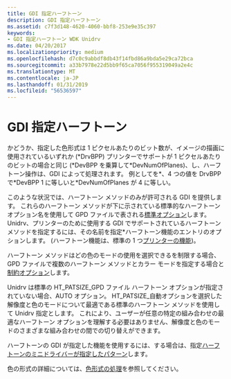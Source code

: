 ```yaml
---
title: GDI 指定ハーフトーン
description: GDI 指定ハーフトーン
ms.assetid: c7f3d148-4620-4060-bbf8-253e9e35c397
keywords:
- GDI 指定ハーフトーン WDK Unidrv
ms.date: 04/20/2017
ms.localizationpriority: medium
ms.openlocfilehash: d7c0c9abbdf8db43f14fbd86a9bda5e29ca72bca
ms.sourcegitcommit: a33b7978e22d5bb9f65ca7056f955319049a2e4c
ms.translationtype: MT
ms.contentlocale: ja-JP
ms.lasthandoff: 01/31/2019
ms.locfileid: "56536597"
---
```

# <a name="gdi-supplied-halftoning"></a>GDI 指定ハーフトーン





かどうか、指定した色形式は 1 ピクセルあたりのビット数が、イメージの描画に使用されているいずれか (\*DrvBPP) プリンターでサポートが 1 ピクセルあたりのビットの場合と同じ (\*DevBPP を乗算して\*DevNumOfPlanes)、し、ハーフトーン操作は、GDI によって処理されます。 例としてを\*、4 つの値を DrvBPP で\*DevBPP 1 に等しいと\*DevNumOfPlanes が 4 に等しい。

このような状況では、ハーフトーン メソッドのみが許可される GDI を提供します。 これらのハーフトーン メソッドが下に示されている標準的なハーフトーン オプション名を使用して GPD ファイルで表される[標準オプション](standard-options.md)します。 Unidrv、プリンターのために使用する GDI でサポートされているハーフトーン メソッドを指定するには、その名前を指定\*ハーフトーン機能のエントリのオプションします。 (ハーフトーン機能は、標準の 1 つ[プリンターの機能](printer-features.md))。

ハーフトーン メソッドはどの色のモードの使用を選択できるを制限する場合、GPD ファイルで複数のハーフトーン メソッドとカラー モードを指定する場合と[制約オプション](option-constraints.md)します。

Unidrv は標準の HT\_PATSIZE\_GPD ファイル ハーフトーン オプションが指定されていない場合、AUTO オプション。 HT\_PATSIZE\_自動オプションを選択した解像度と色のモードについて最適である標準のハーフトーン メソッドを使用して Unidrv 指定とします。 これにより、ユーザーが任意の特定の組み合わせの最適なハーフトーン オプションを理解する必要はありません、解像度と色のモードのさまざまな組み合わせの間での切り替えができます。

ハーフトーンの GDI が指定した機能を使用するには、する場合は、指定[ハーフトーンのミニドライバーが指定したパターン](minidriver-supplied-halftone-patterns.md)します。

色の形式の詳細については、[色形式の処理](handling-color-formats.md)を参照してください。

 

 




